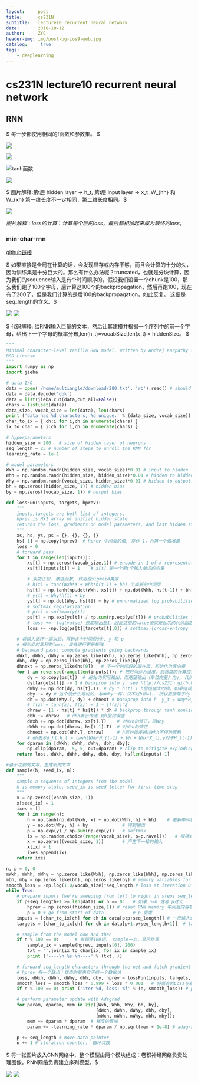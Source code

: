 ```yaml
---
layout:     post
title:      cs231N
subtitle:   lecture10 recurrent neural network
date:       2018-10-12
author:     ZYC
header-img: img/post-bg-ios9-web.jpg
catalog: 	 true
tags:
    - deeplearning
---
```

# cs231N lecture10 recurrent neural network

## RNN

$ 每一步都使用相同的f函数和参数集。 $

![](file:///home/yuchao/%E5%9B%BE%E7%89%87/%E9%80%89%E5%8C%BA_004.png)

![](https://image-static.segmentfault.com/125/776/125776280-59a18b6104158_articlex)

![tanh函数](https://timgsa.baidu.com/timg?image&quality=80&size=b9999_10000&sec=1539273171027&di=35c5e9c26eaf8fec2fdaefaa07314496&imgtype=jpg&src=http%3A%2F%2Fimg1.imgtn.bdimg.com%2Fit%2Fu%3D815988976%2C480779916%26fm%3D214%26gp%3D0.jpg)


![](file:///home/yuchao/%E5%9B%BE%E7%89%87/%E9%80%89%E5%8C%BA_005.png)




$ 图片解释:第t层 hidden layer  -> h_t, 第t层 input layer -> x_t ,W_{hh} 和 W_{xh} 第一维长度不一定相同，第二维长度相同。$

![](file:///home/yuchao/%E5%9B%BE%E7%89%87/%E9%80%89%E5%8C%BA_003.png)

$图片解释: loss 的计算： 计算每个层的loss，最后都相加起来成为最终的loss。$


### min-char-rnn

[github链接](https://gist.github.com/karpathy/d4dee566867f8291f086)


$ 如果直接是全局在计算的话，会发现显存或内存不够，而且会计算的十分的久，因为训练集是十分巨大的。那么有什么办法呢？truncated，也就是分块计算，因为我们的sequence输入是有个时间顺序的，假设我们设置一个chunk是100，那么我们跑了100个字母，后计算这100个的backpropagation，然后再跑100，现在有了200了，但是我们计算的是后100的backpropagation，如此反复。
这便是seq_length的含义。$

![](https://image-static.segmentfault.com/284/258/2842583697-59a25f945b87d_articlex)
![](https://image-static.segmentfault.com/388/781/3887812354-59a25fb0ba421_articlex)

$ 代码解释:
给RNN输入巨量的文本，然后让其建模并根据一个序列中的前一个字母，给出下一个字母的概率分布,len(h_t)=vocabSize,len(x_t) = hiddenSize。 $
``` python
"""
Minimal character-level Vanilla RNN model. Written by Andrej Karpathy (@karpathy)
BSD License
"""
import numpy as np
import jieba

# data I/O
data = open('/home/multiangle/download/280.txt', 'rb').read() # should be simple plain text file
data = data.decode('gbk')
data = list(jieba.cut(data,cut_all=False))
chars = list(set(data))
data_size, vocab_size = len(data), len(chars)
print ('data has %d characters, %d unique.' % (data_size, vocab_size))
char_to_ix = { ch:i for i,ch in enumerate(chars) }
ix_to_char = { i:ch for i,ch in enumerate(chars) }

# hyperparameters
hidden_size = 200   # size of hidden layer of neurons
seq_length = 25 # number of steps to unroll the RNN for
learning_rate = 1e-1

# model parameters
Wxh = np.random.randn(hidden_size, vocab_size)*0.01 # input to hidden
Whh = np.random.randn(hidden_size, hidden_size)*0.01 # hidden to hidden
Why = np.random.randn(vocab_size, hidden_size)*0.01 # hidden to output
bh = np.zeros((hidden_size, 1)) # hidden bias
by = np.zeros((vocab_size, 1)) # output bias

def lossFun(inputs, targets, hprev):
    """
    inputs,targets are both list of integers.
    hprev is Hx1 array of initial hidden state
    returns the loss, gradients on model parameters, and last hidden state
    """
    xs, hs, ys, ps = {}, {}, {}, {}
    hs[-1] = np.copy(hprev)  # hprev 中间层的值, 存作-1，为第一个做准备
    loss = 0
    # forward pass
    for t in range(len(inputs)):
        xs[t] = np.zeros((vocab_size,1)) # encode in 1-of-k representation
        xs[t][inputs[t]] = 1    # x[t] 是一个第t个输入单词的向量

        # 双曲正切, 激活函数, 作用跟sigmoid类似
        # h(t) = tanh(Wxh*X + Whh*h(t-1) + bh) 生成新的中间层
        hs[t] = np.tanh(np.dot(Wxh, xs[t]) + np.dot(Whh, hs[t-1]) + bh) # hidden state  tanh
        # y(t) = Why*h(t) + by
        ys[t] = np.dot(Why, hs[t]) + by # unnormalized log probabilities for next chars
        # softmax regularization
        # p(t) = softmax(y(t))
        ps[t] = np.exp(ys[t]) / np.sum(np.exp(ys[t])) # probabilities for next chars, 对输出作softmax
        # loss += -log(value) 预期输出是1，因此这里的value值就是此次的代价函数，使用 -log(*) 使得离正确输出越远，代价函数就越高
        loss += -np.log(ps[t][targets[t],0]) # softmax (cross-entropy loss) 代价函数是交叉熵

    # 将输入循环一遍以后，得到各个时间段的h, y 和 p
    # 得到此时累积的loss, 准备进行更新矩阵
    # backward pass: compute gradients going backwards
    dWxh, dWhh, dWhy = np.zeros_like(Wxh), np.zeros_like(Whh), np.zeros_like(Why) # 各矩阵的参数进行
    dbh, dby = np.zeros_like(bh), np.zeros_like(by)
    dhnext = np.zeros_like(hs[0])   # 下一个时间段的潜在层，初始化为零向量
    for t in reversed(range(len(inputs))): # 把时间作为维度，则梯度的计算应该沿着时间回溯
        dy = np.copy(ps[t])  # 设dy为实际输出，而期望输出（单位向量）为y, 代价函数为交叉熵函数
        dy[targets[t]] -= 1 # backprop into y. see http://cs231n.github.io/neural-networks-case-study/#grad if confused here
        dWhy += np.dot(dy, hs[t].T)  # dy * h(t).T h层值越大的项，如果错误，则惩罚越严重。反之，奖励越多（这边似乎没有考虑softmax的求导？）, y = Why * hs[t] + by
        dby += dy # 这个没什么可说的，与dWhy一样，只不过h项=1， 所以直接等于dy
        dh = np.dot(Why.T, dy) + dhnext # backprop into h  y_t = Why*H_t + b_y H_t = tanh(Whh*H_(t-1) + bh + Whx*X_t), 第一阶段求导
        # f(z) = tanh(z), f(z)' = 1 − (f(z))^2
        dhraw = (1 - hs[t] * hs[t]) * dh # backprop through tanh nonlinearity  第二阶段求导，注意tanh的求导, hs[t] = Whh*H_(t-1) + bh + Whx*X_t
        dbh += dhraw   # dbh表示传递 到h层的误差
        dWxh += np.dot(dhraw, xs[t].T)    # 对Wxh的修正，同Why
        dWhh += np.dot(dhraw, hs[t-1].T)  # 对Whh的修正
        dhnext = np.dot(Whh.T, dhraw)     # h层的误差通过Whh不停地累积
        # dh表示d_ht,H_t = tanh(Whh*H_(t-1) + bh + Whx*X_t),y对于H_(t-1)的倒数为np.dot(Whh.T, dhraw)
    for dparam in [dWxh, dWhh, dWhy, dbh, dby]:
        np.clip(dparam, -5, 5, out=dparam) # clip to mitigate exploding gradients
    return loss, dWxh, dWhh, dWhy, dbh, dby, hs[len(inputs)-1]

#基于之前的文本，生成新的文本
def sample(h, seed_ix, n):
    """
    sample a sequence of integers from the model
    h is memory state, seed_ix is seed letter for first time step
    """
    x = np.zeros((vocab_size, 1))
    x[seed_ix] = 1
    ixes = []
    for t in range(n):
        h = np.tanh(np.dot(Wxh, x) + np.dot(Whh, h) + bh)    # 更新中间层
        y = np.dot(Why, h) + by             # 得到输出
        p = np.exp(y) / np.sum(np.exp(y))   # softmax
        ix = np.random.choice(range(vocab_size), p=p.ravel())   # 根据softmax得到的结果，按概率产生下一个字符
        x = np.zeros((vocab_size, 1))       # 产生下一轮的输入
        x[ix] = 1
        ixes.append(ix)
    return ixes

n, p = 0, 0
mWxh, mWhh, mWhy = np.zeros_like(Wxh), np.zeros_like(Whh), np.zeros_like(Why)
mbh, mby = np.zeros_like(bh), np.zeros_like(by) # memory variables for Adagrad
smooth_loss = -np.log(1.0/vocab_size)*seq_length # loss at iteration 0
while True:
    # prepare inputs (we're sweeping from left to right in steps seq_length long)
    if p+seq_length+1 >= len(data) or n == 0:   # 如果 n=0 或者 p过大
        hprev = np.zeros((hidden_size,1)) # reset RNN memory 中间层内容初始化，零初始化
        p = 0 # go from start of data           # p 重置
    inputs = [char_to_ix[ch] for ch in data[p:p+seq_length]] # 一批输入seq_length个字符
    targets = [char_to_ix[ch] for ch in data[p+1:p+seq_length+1]]  # targets是对应的inputs的期望输出。

    # sample from the model now and then
    if n % 100 == 0:      # 每循环100词， sample一次，显示结果
        sample_ix = sample(hprev, inputs[0], 200)
        txt = ''.join(ix_to_char[ix] for ix in sample_ix)
        print ('----\n %s \n----' % (txt, ))

    # forward seq_length characters through the net and fetch gradient
    # hprev 有一个缺点：状态向量来自于前一个数据块
    loss, dWxh, dWhh, dWhy, dbh, dby, hprev = lossFun(inputs, targets, hprev)
    smooth_loss = smooth_loss * 0.999 + loss * 0.001   # 将原有的Loss与新loss结合起来
    if n % 100 == 0: print ('iter %d, loss: %f' % (n, smooth_loss)) # print progress

    # perform parameter update with Adagrad
    for param, dparam, mem in zip([Wxh, Whh, Why, bh, by],
                                  [dWxh, dWhh, dWhy, dbh, dby],
                                  [mWxh, mWhh, mWhy, mbh, mby]):
        mem += dparam * dparam  # 梯度的累加
        param += -learning_rate * dparam / np.sqrt(mem + 1e-8) # adagrad update 随着迭代次数增加，参数的变更量会越来越小

    p += seq_length # move data pointer
    n += 1 # iteration counter， 循环次数
```

$ 将一张图片放入CNN网络中，整个模型由两个模块组成：卷积神经网络负责处理图像，RNN网络负责建立序列模型。$

![](file:///home/yuchao/%E5%9B%BE%E7%89%87/%E9%80%89%E5%8C%BA_001.png)
![](file:///home/yuchao/%E5%9B%BE%E7%89%87/%E9%80%89%E5%8C%BA_002.png)